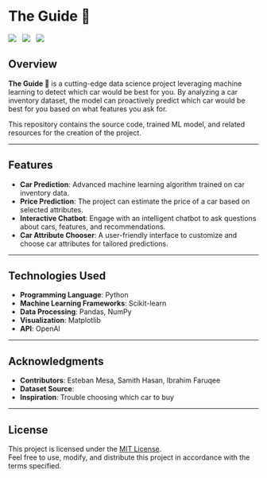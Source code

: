 # The Guide 🚗

<img src="https://ziadoua.github.io/m3-Markdown-Badges/badges/Python/python3.svg"/> &nbsp;
<img src="https://m3-markdown-badges.vercel.app/stars/5/2/SHasan59/The-Guide"/> &nbsp;
<img src="https://m3-markdown-badges.vercel.app/issues/7/2/SHasan59/The-Guide"/> 


## Overview  
**The Guide 🚗** is a cutting-edge data science project leveraging machine learning to detect which car would be best for you. By analyzing a car inventory dataset, the model can proactively predict which car would be best for you based on what features you ask for.

This repository contains the source code, trained ML model, and related resources for the creation of the project.  


---

## Features  
- **Car Prediction**: Advanced machine learning algorithm trained on car inventory data.  
- **Price Prediction**: The project can estimate the price of a car based on selected attributes.  
- **Interactive Chatbot**: Engage with an intelligent chatbot to ask questions about cars, features, and recommendations.  
- **Car Attribute Chooser**: A user-friendly interface to customize and choose car attributes for tailored predictions.  

---

## Technologies Used  
- **Programming Language**: Python  
- **Machine Learning Frameworks**: Scikit-learn
- **Data Processing**: Pandas, NumPy  
- **Visualization**: Matplotlib
- **API**: OpenAI

---

## Acknowledgments  
- **Contributors**:  Esteban Mesa, Samith Hasan, Ibrahim Faruqee
- **Dataset Source**: 
- **Inspiration**: Trouble choosing which car to buy 

---

## License  
This project is licensed under the [MIT License](LICENSE).  
Feel free to use, modify, and distribute this project in accordance with the terms specified.  

